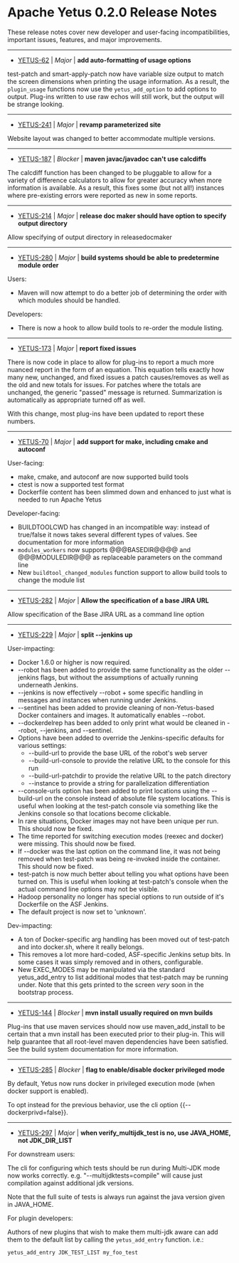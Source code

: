 
<!---
# Licensed to the Apache Software Foundation (ASF) under one
# or more contributor license agreements.  See the NOTICE file
# distributed with this work for additional information
# regarding copyright ownership.  The ASF licenses this file
# to you under the Apache License, Version 2.0 (the
# "License"); you may not use this file except in compliance
# with the License.  You may obtain a copy of the License at
#
#     http://www.apache.org/licenses/LICENSE-2.0
#
# Unless required by applicable law or agreed to in writing, software
# distributed under the License is distributed on an "AS IS" BASIS,
# WITHOUT WARRANTIES OR CONDITIONS OF ANY KIND, either express or implied.
# See the License for the specific language governing permissions and
# limitations under the License.
-->
# Apache Yetus  0.2.0 Release Notes

These release notes cover new developer and user-facing incompatibilities, important issues, features, and major improvements.


---

* [YETUS-62](https://issues.apache.org/jira/browse/YETUS-62) | *Major* | **add auto-formatting of usage options**

<!-- markdown -->
test-patch and smart-apply-patch now have variable size output to match the screen dimensions when printing the usage information.  As a result, the `plugin_usage` functions now use the `yetus_add_option` to add options to output. Plug-ins written to use raw echos will still work, but the output will be strange looking.


---

* [YETUS-241](https://issues.apache.org/jira/browse/YETUS-241) | *Major* | **revamp parameterized site**

Website layout was changed to better accommodate multiple versions.


---

* [YETUS-187](https://issues.apache.org/jira/browse/YETUS-187) | *Blocker* | **maven javac/javadoc can\'t use calcdiffs**

The calcdiff function has been changed to be pluggable to allow for a variety of difference calculators to allow for greater accuracy when more information is available.  As a result, this fixes some (but not all!) instances where pre-existing errors were reported as new in some reports.


---

* [YETUS-214](https://issues.apache.org/jira/browse/YETUS-214) | *Major* | **release doc maker should have option to specify output directory**

Allow specifying of output directory in releasedocmaker


---

* [YETUS-280](https://issues.apache.org/jira/browse/YETUS-280) | *Major* | **build systems should be able to predetermine module order**

<!-- markdown -->
Users:
* Maven will now attempt to do a better job of determining the order with which modules should be handled.

Developers:
* There is now a hook to allow build tools to re-order the module listing.


---

* [YETUS-173](https://issues.apache.org/jira/browse/YETUS-173) | *Major* | **report fixed issues**

There is now code in place to allow for plug-ins to report a much more nuanced report in the form of an equation.  This equation tells exactly how many new, unchanged, and fixed issues a patch causes/removes as well as the old and new totals for issues.  For patches where the totals are unchanged, the generic "passed" message is returned. Summarization is automatically as appropriate turned off as well. 

With this change, most plug-ins have been updated to report these numbers.


---

* [YETUS-70](https://issues.apache.org/jira/browse/YETUS-70) | *Major* | **add support for make, including cmake and autoconf**

<!-- markdown -->
User-facing:

* make, cmake, and autoconf are now supported build tools
* ctest is now a supported test format
* Dockerfile content has been slimmed down and enhanced to just what is needed to run Apache Yetus

Developer-facing:

* BUILDTOOLCWD has changed in an incompatible way: instead of true/false it nows takes several different types of values.  See documentation for more information
* `modules_workers` now supports @@@BASEDIR@@@@ and @@@MODULEDIR@@@ as replaceable parameters on the command line
* New `buildtool_changed_modules` function support to allow build tools to change the module list


---

* [YETUS-282](https://issues.apache.org/jira/browse/YETUS-282) | *Major* | **Allow the specification of a base JIRA URL**

Allow specification of the Base JIRA URL as a command line option


---

* [YETUS-229](https://issues.apache.org/jira/browse/YETUS-229) | *Major* | **split --jenkins up**

<!-- markdown -->
User-impacting:
* Docker 1.6.0 or higher is now required.
* --robot has been added to provide the same functionality as the older --jenkins flags, but without the assumptions of actually running underneath Jenkins.
* --jenkins is now effectively --robot + some specific handling in messages and instances when running under Jenkins.
* --sentinel has been added to provide cleaning of non-Yetus-based Docker containers and images.  It automatically enables --robot.
* --dockerdelrep has been added to only print what would be cleaned in --robot, --jenkins, and --sentinel.
* Options have been added to override the Jenkins-specific defaults for various settings:  
  * --build-url to provide the base URL of the robot's web server
  * --build-url-console to provide the relative URL to the console for this run
  * --build-url-patchdir to provide the relative URL to the patch directory
  * --instance to provide a string for parallelization differentiation
* --console-urls option has been added to print locations using the --build-url on the console instead of absolute file system locations.  This is useful when looking at the test-patch console via something like the Jenkins console so that locations become clickable.
* In rare situations, Docker images may not have been unique per run.  This should now be fixed.
* The time reported for switching execution modes (reexec and docker) were missing.  This should now be fixed.
* If --docker was the last option on the command line, it was not being removed when test-patch was being re-invoked inside the container.  This should now be fixed.
* test-patch is now much better about telling you what options have been turned on.  This is useful when looking at test-patch's console when the actual command line options may not be visible.
* Hadoop personality no longer has special options to run outside of it's Dockerfile on the ASF Jenkins.
* The default project is now set to 'unknown'.

Dev-impacting:
* A ton of Docker-specific arg handling has been moved out of test-patch and into docker.sh, where it really belongs.
* This removes a lot more hard-coded, ASF-specific Jenkins setup bits.  In some cases it was simply removed and in others, configurable.
*  New EXEC_MODES may be manipulated via the standard yetus_add_entry to list additional modes that test-patch may be running under.  Note that this gets printed to the screen *very* soon in the bootstrap process.


---

* [YETUS-144](https://issues.apache.org/jira/browse/YETUS-144) | *Blocker* | **mvn install usually required on mvn builds**

Plug-ins that use maven services should now use maven\_add\_install to be certain that a mvn install has been executed prior to their plug-in.  This will help guarantee that all root-level maven dependencies have been satisfied.  See the build system documentation for more information.


---

* [YETUS-285](https://issues.apache.org/jira/browse/YETUS-285) | *Blocker* | **flag to enable/disable docker privileged mode**

By default, Yetus now runs docker in privileged execution mode (when docker support is enabled).

To opt instead for the previous behavior, use the cli option {{--dockerprivd=false}}.


---

* [YETUS-297](https://issues.apache.org/jira/browse/YETUS-297) | *Major* | **when verify\_multijdk\_test is no, use JAVA\_HOME, not JDK\_DIR\_LIST**

<!-- markdown -->
For downstream users:

The cli for configuring which tests should be run during Multi-JDK mode now works correctly. e.g. "--multijdktests=compile" will cause just compilation against additional jdk versions.

Note that the full suite of tests is always run against the java version given in JAVA_HOME.

For plugin developers:

Authors of new plugins that wish to make them multi-jdk aware can add them to the default list by calling the `yetus_add_entry` function. i.e.:

```bash
yetus_add_entry JDK_TEST_LIST my_foo_test
```



